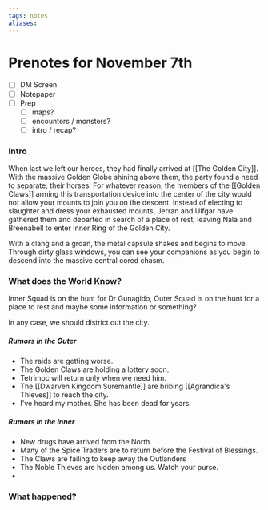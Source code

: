 ```yaml
---
tags: notes
aliases:
---
```


# Prenotes for November 7th
- [ ] DM Screen
- [ ] Notepaper
- [ ] Prep
	- [ ] maps?
	- [ ] encounters / monsters?
	- [ ] intro / recap?

### Intro

When last we left our heroes, they had finally arrived at [[The Golden City]]. With the massive Golden Globe shining above them, the party found a need to separate; their horses. For whatever reason, the members of the [[Golden Claws]] arming this transportation device into the center of the city would not allow your mounts to join you on the descent. Instead of electing to slaughter and dress your exhausted mounts, Jerran and Ulfgar have gathered them and departed in search of a place of rest, leaving Nala and Breenabell to enter Inner Ring of the Golden City.

With a clang and a groan, the metal capsule shakes and begins to move. Through dirty glass windows, you can see your companions as you begin to descend into the massive central cored chasm. 

### What does the World Know?

Inner Squad is on the hunt for Dr Gunagido, Outer Squad is on the hunt for a place to rest and maybe some information or something?

In any case, we should district out the city.

##### Rumors in the Outer
- The raids are getting worse.
- The Golden Claws are holding a lottery soon.
- Tetrimoc will return only when we need him.
- The [[Dwarven Kingdom Suremantle]] are bribing [[Agrandica's Thieves]] to reach the city.
- I've heard my mother. She has been dead for years.

##### Rumors in the Inner
- New drugs have arrived from the North.
- Many of the Spice Traders are to return before the Festival of Blessings.
- The Claws are failing to keep away the Outlanders
- The Noble Thieves are hidden among us. Watch your purse.
- 

### What happened?